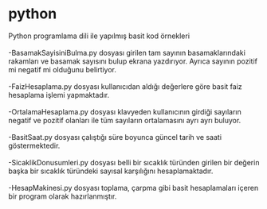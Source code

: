 # python
Python programlama dili ile yapılmış basit kod örnekleri<br><br>
-BasamakSayisiniBulma.py dosyası girilen tam sayının basamaklarındaki rakamları ve basamak sayısını bulup ekrana yazdırıyor. Ayrıca sayının pozitif mi negatif mi olduğunu belirtiyor.<br><br>
-FaizHesaplama.py dosyası kullanıcıdan aldığı değerlere göre basit faiz hesaplama işlemi yapmaktadır.<br><br>
-OrtalamaHesaplama.py dosyası klavyeden kullanıcının girdiği sayıların negatif ve pozitif olanları ile tüm sayıların ortalamasını ayrı ayrı buluyor.<br><br>
-BasitSaat.py dosyası çalıştığı süre boyunca güncel tarih ve saati göstermektedir.<br><br>
-SicaklikDonusumleri.py dosyası belli bir sıcaklık türünden girilen bir değerin başka bir sıcaklık türündeki sayısal karşılığını hesaplamaktadır.<br><br>
-HesapMakinesi.py dosyası toplama, çarpma gibi basit hesaplamaları içeren bir program olarak hazırlanmıştır.
